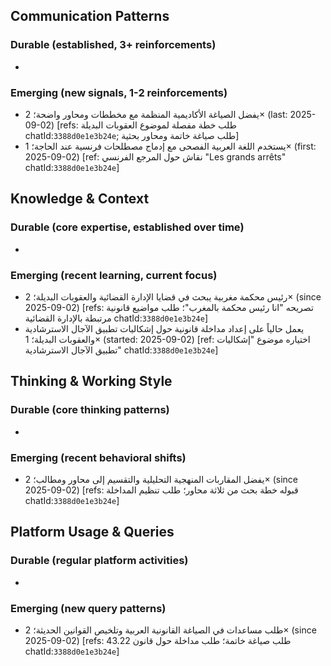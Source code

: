 ## Communication Patterns
### Durable (established, 3+ reinforcements)
-  

### Emerging (new signals, 1-2 reinforcements)
- يفضل الصياغة الأكاديمية المنظمة مع مخططات ومحاور واضحة؛ 2× (last: 2025-09-02) [refs: طلب خطة مفصلة لموضوع العقوبات البديلة chatId:`3388d0e1e3b24e`; طلب صياغة خاتمة ومحاور بحثية]
- يستخدم اللغة العربية الفصحى مع إدماج مصطلحات فرنسية عند الحاجة؛ 1× (first: 2025-09-02) [ref: نقاش حول المرجع الفرنسي "Les grands arrêts" chatId:`3388d0e1e3b24e`]

## Knowledge & Context
### Durable (core expertise, established over time)
-  

### Emerging (recent learning, current focus)  
- رئيس محكمة مغربية يبحث في قضايا الإدارة القضائية والعقوبات البديلة؛ 2× (since 2025-09-02) [refs: تصريحه "انا رئيس محكمة بالمغرب"؛ طلب مواضيع قانونية مرتبطة بالإدارة القضائية chatId:`3388d0e1e3b24e`]
- يعمل حالياً على إعداد مداخلة قانونية حول إشكاليات تطبيق الآجال الاسترشادية والعقوبات البديلة؛ 1× (started: 2025-09-02) [ref: اختياره موضوع "إشكاليات تطبيق الآجال الاسترشادية" chatId:`3388d0e1e3b24e`]

## Thinking & Working Style
### Durable (core thinking patterns)
-  

### Emerging (recent behavioral shifts)
- يفضل المقاربات المنهجية التحليلية والتقسيم إلى محاور ومطالب؛ 2× (since 2025-09-02) [refs: قبوله خطة بحث من ثلاثة محاور؛ طلب تنظيم المداخلة chatId:`3388d0e1e3b24e`]

## Platform Usage & Queries
### Durable (regular platform activities)
-  

### Emerging (new query patterns)
- طلب مساعدات في الصياغة القانونية العربية وتلخيص القوانين الحديثة؛ 2× (since 2025-09-02) [refs: طلب صياغة خاتمة؛ طلب مداخلة حول قانون 43.22 chatId:`3388d0e1e3b24e`]